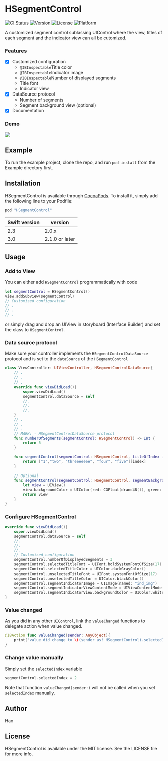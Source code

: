 # HSegmentControl
[![CI Status](http://img.shields.io/travis/popodidi/HSegmentControl.svg?style=flat)](https://travis-ci.org/popodidi/HSegmentControl)
[![Version](https://img.shields.io/cocoapods/v/HSegmentControl.svg?style=flat)](http://cocoapods.org/pods/HSegmentControl)
[![License](https://img.shields.io/cocoapods/l/HSegmentControl.svg?style=flat)](http://cocoapods.org/pods/HSegmentControl)
[![Platform](https://img.shields.io/cocoapods/p/HSegmentControl.svg?style=flat)](http://cocoapods.org/pods/HSegmentControl)

A customized segment control sublassing UIControl where the view, titles of each segment and the indicator view can all be cutomized.

### Features

- [x] Customized configuration
	- `@IBInspectable`Title color
	- `@IBInspectable`Indicator image
	- `@IBInspectable`Number of displayed segments 
	- Title font
	- Indicator view
- [x] DataSource protocol
	- Number of segments
	- Segment background view (optional)
- [x] Documentation

### Demo

![](demo.gif)


## Example

To run the example project, clone the repo, and run `pod install` from the Example directory first.


## Installation

HSegmentControl is available through [CocoaPods](http://cocoapods.org). To install
it, simply add the following line to your Podfile:

```ruby
pod "HSegmentControl"
```

Swift version | version
---- | ----
2.3 | 2.0.x
3.0 | 2.1.0 or later

## Usage

### Add to View

You can either add `HSegmentControl` programmatically with code

``` swift
let segmentControl = HSegmentControl()
view.addSubview(segmentControl)
// Customized configuration
// .
// .
// .
```

or simply drag and drop an UIView in storyboard (Interface Builder) and set the class to `HSegmentControl`.

### Data source protocol
Make sure your controller implements the `HSegmentControlDataSource` protocol and is set to the `dataSource` of the `HSegmentControl`

```swift
class ViewController: UIViewController, HSegmentControlDataSource{
	// .
	// .
	// .
	override func viewDidLoad(){
		super.viewDidLoad()	
		segmentControl.dataSource = self
		//.
		//.
		//.
	}
	// .
	// .
	// .
	// MARK: - HSegmentControlDataSource protocol
    func numberOfSegments(segmentControl: HSegmentControl) -> Int {
        return 5
    }
    
    func segmentControl(segmentControl: HSegmentControl, titleOfIndex index: Int) -> String {
        return ["1","two", "threeeeeee", "four", "five"][index]
    }
    
    // Optional
    func segmentControl(segmentControl: HSegmentControl, segmentBackgroundViewOfIndex index: Int) -> UIView {
        let view = UIView()
        view.backgroundColor = UIColor(red: CGFloat(drand48()), green: CGFloat(drand48()), blue: CGFloat(drand48()), alpha: 1)
        return view
    }
}
```

### Configure HSegmentControl
```swift
override func viewDidLoad(){
	super.viewDidLoad()
	segmentControl.dataSource = self
	//.
	//.
	//.
	// Customized configuration
	segmentControl.numberOfDisplayedSegments = 3
	segmentControl.selectedTitleFont = UIFont.boldSystemFontOfSize(17)
	segmentControl.selectedTitleColor = UIColor.darkGrayColor()
	segmentControl.unselectedTitleFont = UIFont.systemFontOfSize(17)
	segmentControl.unselectedTitleColor = UIColor.blackColor()
	segmentControl.segmentIndicatorImage = UIImage(named: "ind_img")
	segmentControl.segmentIndicatorViewContentMode = UIViewContentMode.Bottom
	segmentControl.segmentIndicatorView.backgroundColor = UIColor.whiteColor()
}
```

### Value changed
As you did in any other `UIControl`, link the `valueChanged` functions to delegate action when value changed.

```swift
@IBAction func valueChanged(sender: AnyObject){
	print("value did change to \((sender as! HSegmentControl).selectedIndex)")
}
```

### Change value manually
Simply set the `selectedIndex` variable

```swift
segmentControl.selectedIndex = 2
```
Note that function `valueChanged(sender:)` will not be called when you set `selectedIndex` manually.

## Author

Hao


## License

HSegmentControl is available under the MIT license. See the LICENSE file for more info.

